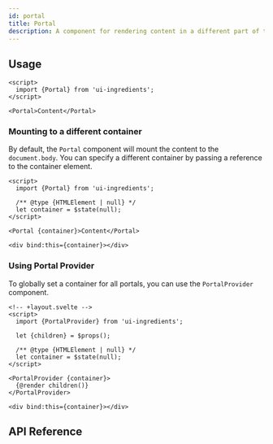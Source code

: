 ```yaml
---
id: portal
title: Portal
description: A component for rendering content in a different part of the DOM hierarchy, often used for modals or tooltips.
---
```


## Usage

```svelte
<script>
  import {Portal} from 'ui-ingredients';
</script>

<Portal>Content</Portal>
```

### Mounting to a different container

By default, the `Portal` component will mount the content to the `document.body`. You can specify a different container by passing a reference to the container element.

```svelte
<script>
  import {Portal} from 'ui-ingredients';

  /** @type {HTMLElement | null} */
  let container = $state(null);
</script>

<Portal {container}>Content</Portal>

<div bind:this={container}></div>
```

### Using Portal Provider

To globally set a container for all portals, you can use the `PortalProvider` component.

```svelte
<!-- +layout.svelte -->
<script>
  import {PortalProvider} from 'ui-ingredients';

  let {children} = $props();

  /** @type {HTMLElement | null} */
  let container = $state(null);
</script>

<PortalProvider {container}>
  {@render children()}
</PortalProvider>

<div bind:this={container}></div>
```

## API Reference
